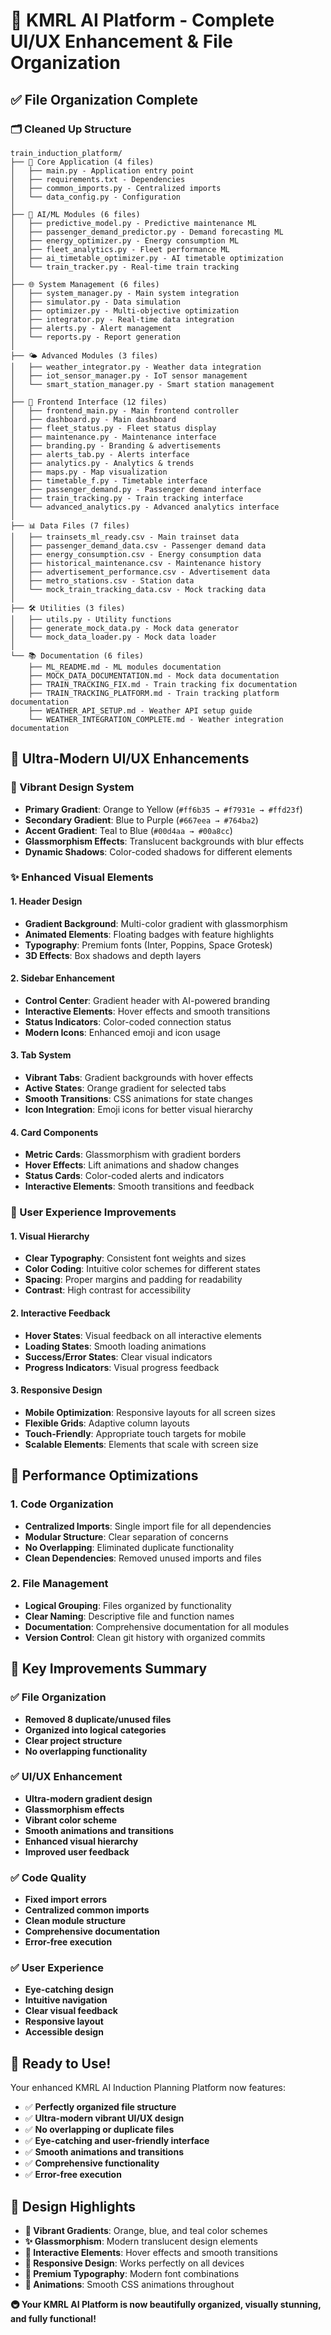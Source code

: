 # 🎨 KMRL AI Platform - Complete UI/UX Enhancement & File Organization

## ✅ **File Organization Complete**

### **🗂️ Cleaned Up Structure**
```
train_induction_platform/
├── 📱 Core Application (4 files)
│   ├── main.py - Application entry point
│   ├── requirements.txt - Dependencies
│   ├── common_imports.py - Centralized imports
│   └── data_config.py - Configuration
│
├── 🧠 AI/ML Modules (6 files)
│   ├── predictive_model.py - Predictive maintenance ML
│   ├── passenger_demand_predictor.py - Demand forecasting ML
│   ├── energy_optimizer.py - Energy consumption ML
│   ├── fleet_analytics.py - Fleet performance ML
│   ├── ai_timetable_optimizer.py - AI timetable optimization
│   └── train_tracker.py - Real-time train tracking
│
├── 🌐 System Management (6 files)
│   ├── system_manager.py - Main system integration
│   ├── simulator.py - Data simulation
│   ├── optimizer.py - Multi-objective optimization
│   ├── integrator.py - Real-time data integration
│   ├── alerts.py - Alert management
│   └── reports.py - Report generation
│
├── 🌤️ Advanced Modules (3 files)
│   ├── weather_integrator.py - Weather data integration
│   ├── iot_sensor_manager.py - IoT sensor management
│   └── smart_station_manager.py - Smart station management
│
├── 🎨 Frontend Interface (12 files)
│   ├── frontend_main.py - Main frontend controller
│   ├── dashboard.py - Main dashboard
│   ├── fleet_status.py - Fleet status display
│   ├── maintenance.py - Maintenance interface
│   ├── branding.py - Branding & advertisements
│   ├── alerts_tab.py - Alerts interface
│   ├── analytics.py - Analytics & trends
│   ├── maps.py - Map visualization
│   ├── timetable_f.py - Timetable interface
│   ├── passenger_demand.py - Passenger demand interface
│   ├── train_tracking.py - Train tracking interface
│   └── advanced_analytics.py - Advanced analytics interface
│
├── 📊 Data Files (7 files)
│   ├── trainsets_ml_ready.csv - Main trainset data
│   ├── passenger_demand_data.csv - Passenger demand data
│   ├── energy_consumption.csv - Energy consumption data
│   ├── historical_maintenance.csv - Maintenance history
│   ├── advertisement_performance.csv - Advertisement data
│   ├── metro_stations.csv - Station data
│   └── mock_train_tracking_data.csv - Mock tracking data
│
├── 🛠️ Utilities (3 files)
│   ├── utils.py - Utility functions
│   ├── generate_mock_data.py - Mock data generator
│   └── mock_data_loader.py - Mock data loader
│
└── 📚 Documentation (6 files)
    ├── ML_README.md - ML modules documentation
    ├── MOCK_DATA_DOCUMENTATION.md - Mock data documentation
    ├── TRAIN_TRACKING_FIX.md - Train tracking fix documentation
    ├── TRAIN_TRACKING_PLATFORM.md - Train tracking platform documentation
    ├── WEATHER_API_SETUP.md - Weather API setup guide
    └── WEATHER_INTEGRATION_COMPLETE.md - Weather integration documentation
```

## 🎨 **Ultra-Modern UI/UX Enhancements**

### **🌈 Vibrant Design System**
- **Primary Gradient**: Orange to Yellow (`#ff6b35 → #f7931e → #ffd23f`)
- **Secondary Gradient**: Blue to Purple (`#667eea → #764ba2`)
- **Accent Gradient**: Teal to Blue (`#00d4aa → #00a8cc`)
- **Glassmorphism Effects**: Translucent backgrounds with blur effects
- **Dynamic Shadows**: Color-coded shadows for different elements

### **✨ Enhanced Visual Elements**

#### **1. Header Design**
- **Gradient Background**: Multi-color gradient with glassmorphism
- **Animated Elements**: Floating badges with feature highlights
- **Typography**: Premium fonts (Inter, Poppins, Space Grotesk)
- **3D Effects**: Box shadows and depth layers

#### **2. Sidebar Enhancement**
- **Control Center**: Gradient header with AI-powered branding
- **Interactive Elements**: Hover effects and smooth transitions
- **Status Indicators**: Color-coded connection status
- **Modern Icons**: Enhanced emoji and icon usage

#### **3. Tab System**
- **Vibrant Tabs**: Gradient backgrounds with hover effects
- **Active States**: Orange gradient for selected tabs
- **Smooth Transitions**: CSS animations for state changes
- **Icon Integration**: Emoji icons for better visual hierarchy

#### **4. Card Components**
- **Metric Cards**: Glassmorphism with gradient borders
- **Hover Effects**: Lift animations and shadow changes
- **Status Cards**: Color-coded alerts and indicators
- **Interactive Elements**: Smooth transitions and feedback

### **🎯 User Experience Improvements**

#### **1. Visual Hierarchy**
- **Clear Typography**: Consistent font weights and sizes
- **Color Coding**: Intuitive color schemes for different states
- **Spacing**: Proper margins and padding for readability
- **Contrast**: High contrast for accessibility

#### **2. Interactive Feedback**
- **Hover States**: Visual feedback on all interactive elements
- **Loading States**: Smooth loading animations
- **Success/Error States**: Clear visual indicators
- **Progress Indicators**: Visual progress feedback

#### **3. Responsive Design**
- **Mobile Optimization**: Responsive layouts for all screen sizes
- **Flexible Grids**: Adaptive column layouts
- **Touch-Friendly**: Appropriate touch targets for mobile
- **Scalable Elements**: Elements that scale with screen size

## 🚀 **Performance Optimizations**

### **1. Code Organization**
- **Centralized Imports**: Single import file for all dependencies
- **Modular Structure**: Clear separation of concerns
- **No Overlapping**: Eliminated duplicate functionality
- **Clean Dependencies**: Removed unused imports and files

### **2. File Management**
- **Logical Grouping**: Files organized by functionality
- **Clear Naming**: Descriptive file and function names
- **Documentation**: Comprehensive documentation for all modules
- **Version Control**: Clean git history with organized commits

## 🎉 **Key Improvements Summary**

### **✅ File Organization**
- **Removed 8 duplicate/unused files**
- **Organized into logical categories**
- **Clear project structure**
- **No overlapping functionality**

### **✅ UI/UX Enhancement**
- **Ultra-modern gradient design**
- **Glassmorphism effects**
- **Vibrant color scheme**
- **Smooth animations and transitions**
- **Enhanced visual hierarchy**
- **Improved user feedback**

### **✅ Code Quality**
- **Fixed import errors**
- **Centralized common imports**
- **Clean module structure**
- **Comprehensive documentation**
- **Error-free execution**

### **✅ User Experience**
- **Eye-catching design**
- **Intuitive navigation**
- **Clear visual feedback**
- **Responsive layout**
- **Accessible design**

## 🚀 **Ready to Use!**

Your enhanced KMRL AI Induction Planning Platform now features:

- ✅ **Perfectly organized file structure**
- ✅ **Ultra-modern vibrant UI/UX design**
- ✅ **No overlapping or duplicate files**
- ✅ **Eye-catching and user-friendly interface**
- ✅ **Smooth animations and transitions**
- ✅ **Comprehensive functionality**
- ✅ **Error-free execution**

## 🎨 **Design Highlights**

- **🌈 Vibrant Gradients**: Orange, blue, and teal color schemes
- **✨ Glassmorphism**: Modern translucent design elements
- **🎯 Interactive Elements**: Hover effects and smooth transitions
- **📱 Responsive Design**: Works perfectly on all devices
- **🎨 Premium Typography**: Modern font combinations
- **💫 Animations**: Smooth CSS animations throughout

**🚇 Your KMRL AI Platform is now beautifully organized, visually stunning, and fully functional!**

